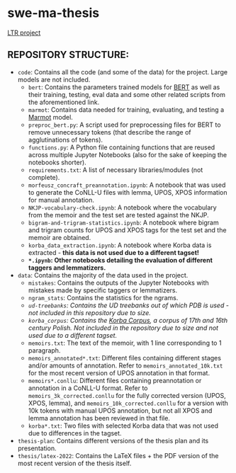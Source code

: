 # swe-ma-thesis
[LTR project](https://github.com/Turtilla/ltr-project)

## REPOSITORY STRUCTURE:
* `code`: Contains all the code (and some of the data) for the project. Large models are not included.
  * `bert`: Contains the parameters trained models for [BERT](https://github.com/huggingface/transformers/tree/main/examples/legacy/token-classification) as well as their training, testing, eval data and some other related scripts from the aforementioned link.
  * `marmot`: Contains data needed for training, evaluating, and testing a [Marmot](https://github.com/muelletm/cistern/blob/wiki/marmotTraining.md) model.  
  * `preproc_bert.py`: A script used for preprocessing files for BERT to remove unnecessary tokens (that describe the range of agglutinations of tokens).
  * `functions.py`: A Python file containing functions that are reused across multiple Jupyter Notebooks (also for the sake of keeping the notebooks shorter).
  * `requirements.txt`: A list of necessary libraries/modules (not complete).
  * `morfeusz_concraft_preannotation.ipynb`: A notebook that was used to generate the CoNLL-U files with lemma, UPOS, XPOS information for manual annotation.
  * `NKJP-vocabulary-check.ipynb`: A notebook where the vocabulary from the memoir and the test set are tested against the NKJP.
  * `bigram-and-trigram-statistics.ipynb`: A notebook where bigram and trigram counts for UPOS and XPOS tags for the test set and the memoir are obtained.
  * `korba_data_extraction.ipynb`: A notebook where Korba data is extracted - **this data is not used due to a different tagset!**
  * **`*.ipynb`: Other notebooks detailing the evaluation of different taggers and lemmatizers.**
* `data`: Contains the majority of the data used in the project.
  * `mistakes`: Contains the outputs of the Jupyter Notebooks with mistakes made by specific taggers or lemmatizers.
  * `ngram_stats`: Contains the statistics for the ngrams.
  * *`ud-treebanks`: Contains the UD treebanks out of which PDB is used - not included in this repository due to size.*
  * *`korba_corpus`: Contains the [Korba Corpus](https://korba.edu.pl/download), a corpus of 17th and 16th century Polish. Not included in the repository due to size and not used due to a different tagset.*
  * `memoirs.txt`: The text of the memoir, with 1 line corresponding to 1 paragraph.
  * `memoirs_annotated*.txt`: Different files containing different stages and/or amounts of annotation. Refer to `memoirs_annotated_10k.txt` for the most recent version of UPOS annotation in that format.
  * `memoirs*.conllu`: Different files containing preannotation or annotation in a CoNLL-U format. Refer to `memoirs_3k_corrected.conllu` for the fully corrected version (UPOS, XPOS, lemma), and `memoirs_10k_corrected.conllu` for a version with 10k tokens with manual UPOS annotation, but not all XPOS and lemma annotation has been reviewed in that file.
  * `korba*.txt`: Two files with selected Korba data that was not used due to differences in the tagset.
* `thesis-plan`: Contains different versions of the thesis plan and its presentation.
* `thesis/latex-2022`: Contains the LaTeX files + the PDF version of the most recent version of the thesis itself.
